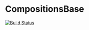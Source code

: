 # CompositionsBase

[![Build Status](https://github.com/tkf/CompositionsBase.jl/workflows/CI/badge.svg)](https://github.com/tkf/CompositionsBase.jl/actions)
